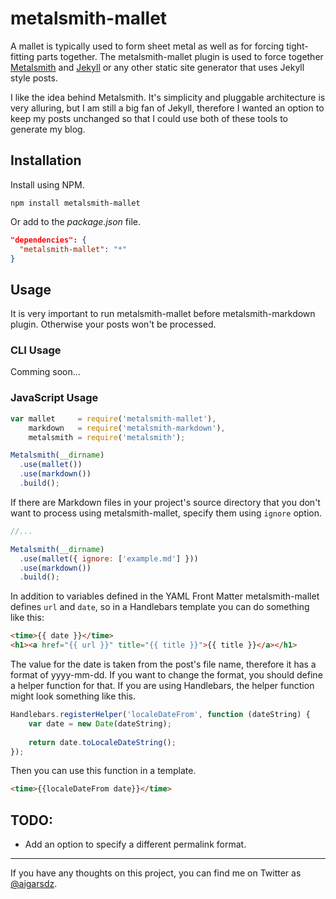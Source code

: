 # metalsmith-mallet

A mallet is typically used to form sheet metal as well as for forcing tight-fitting parts together. The metalsmith-mallet plugin is used to force together [Metalsmith](http://www.metalsmith.io "Metalsmith") and [Jekyll](http://jekyllrb.com "Jekyll - Simple, blog-aware, static sites") or any other static site generator that uses Jekyll style posts.

I like the idea behind Metalsmith. It's simplicity and pluggable architecture is very alluring, but I am still a big fan of Jekyll, therefore I wanted an option to keep my posts unchanged so that I could use both of these tools to generate my blog.

## Installation

Install using NPM.

    npm install metalsmith-mallet

Or add to the *package.json* file.

```json
"dependencies": {
  "metalsmith-mallet": "*"
}
```

## Usage

It is very important to run metalsmith-mallet before metalsmith-markdown plugin. Otherwise your posts won't be processed.

### CLI Usage

Comming soon...

### JavaScript Usage

```js
var mallet     = require('metalsmith-mallet'),
    markdown   = require('metalsmith-markdown'),
    metalsmith = require('metalsmith');

Metalsmith(__dirname)
  .use(mallet())
  .use(markdown())
  .build();
```

If there are Markdown files in your project's source directory that you don't want to process using metalsmith-mallet, specify them using `ignore` option.

```js
//...

Metalsmith(__dirname)
  .use(mallet({ ignore: ['example.md'] }))
  .use(markdown())
  .build();
```

In addition to variables defined in the YAML Front Matter metalsmith-mallet defines `url` and `date`, so in a Handlebars template you can do something like this:

```html
<time>{{ date }}</time>
<h1><a href="{{ url }}" title="{{ title }}">{{ title }}</a></h1>
```

The value for the date is taken from the post's file name, therefore it has a format of yyyy-mm-dd. If you want to change the format, you should define a helper function for that. If you are using Handlebars, the helper function might look something like this.

```js
Handlebars.registerHelper('localeDateFrom', function (dateString) {
    var date = new Date(dateString);
    
    return date.toLocaleDateString();
});
```

Then you can use this function in a template.

```html
<time>{{localeDateFrom date}}</time>
```

## TODO:

- Add an option to specify a different permalink format.

---

If you have any thoughts on this project, you can find me on Twitter as [@aigarsdz](http://twitter.com/aigarsdz).
